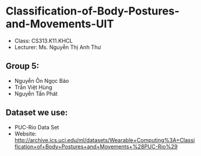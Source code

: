 # Classification-of-Body-Postures-and-Movements-UIT
- Class: CS313.K11.KHCL
- Lecturer: Ms. Nguyễn Thị Anh Thư

## Group 5:
<ul>
    <li> Nguyễn Ôn Ngọc Bảo
    <li> Trần Việt Hùng
    <li> Nguyễn Tấn Phát
</ul>

## Dataset we use:
- PUC-Rio Data Set
- Website: http://archive.ics.uci.edu/ml/datasets/Wearable+Computing%3A+Classification+of+Body+Postures+and+Movements+%28PUC-Rio%29
